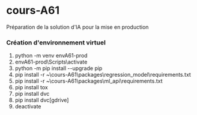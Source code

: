 # cours-A61
Préparation de la solution d'IA pour la mise en production

### Création d'environnement virtuel
1. python -m venv envA61-prod
2. envA61-prod\Scripts\activate
3. python -m pip install --upgrade pip
4. pip install -r ~\cours-A61\packages\regression_model\requirements.txt
5. pip install -r ~\cours-A61\packages\ml_api\requirements.txt
6. pip install tox
7. pip install dvc
8. pip install dvc[gdrive]
9. deactivate

